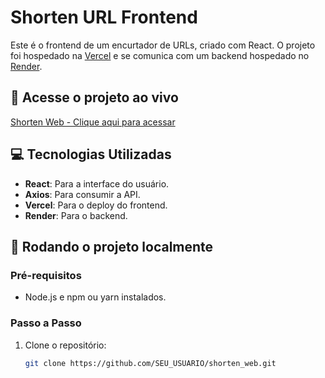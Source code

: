 # Shorten URL Frontend

Este é o frontend de um encurtador de URLs, criado com React. 
O projeto foi hospedado na [Vercel](https://vercel.com/) e se comunica com um backend hospedado no [Render](https://render.com/).

## 🔗 Acesse o projeto ao vivo

[Shorten Web - Clique aqui para acessar](https://shorten-web.vercel.app)

## 💻 Tecnologias Utilizadas

- **React**: Para a interface do usuário.
- **Axios**: Para consumir a API.
- **Vercel**: Para o deploy do frontend.
- **Render**: Para o backend.

## 🚀 Rodando o projeto localmente

### Pré-requisitos

- Node.js e npm ou yarn instalados.

### Passo a Passo

1. Clone o repositório:
   ```bash
   git clone https://github.com/SEU_USUARIO/shorten_web.git
